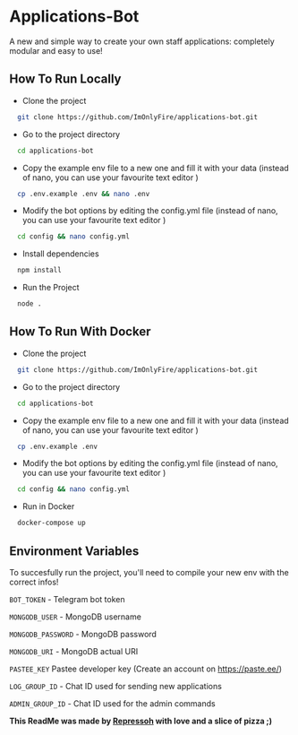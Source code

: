 
# Applications-Bot
A new and simple way to create your own staff applications: completely modular and easy to use!

## How To Run Locally
- Clone the project
```bash
  git clone https://github.com/ImOnlyFire/applications-bot.git
```
- Go to the project directory
```bash
  cd applications-bot
```
- Copy the example env file to a new one and fill it with your data (instead of nano, you can use your favourite text editor )
```bash
  cp .env.example .env && nano .env
```
- Modify the bot options by editing the config.yml file (instead of nano, you can use your favourite text editor )
```bash
  cd config && nano config.yml
``` 
- Install dependencies
```bash
  npm install
```
- Run the Project
```bash
  node .
```

## How To Run With Docker
- Clone the project
```bash
  git clone https://github.com/ImOnlyFire/applications-bot.git
```
- Go to the project directory
```bash
  cd applications-bot
```
- Copy the example env file to a new one and fill it with your data (instead of nano, you can use your favourite text editor )
```bash
  cp .env.example .env
```
- Modify the bot options by editing the config.yml file (instead of nano, you can use your favourite text editor )
```bash
  cd config && nano config.yml
``` 
- Run in Docker
```bash
  docker-compose up
```

## Environment Variables
To succesfully run the project, you'll need to compile your new env with the correct infos!

`BOT_TOKEN` - Telegram bot token

`MONGODB_USER` - MongoDB username

`MONGODB_PASSWORD` - MongoDB password

`MONGODB_URI` - MongoDB actual URI

`PASTEE_KEY` Pastee developer key (Create an account on https://paste.ee/)

`LOG_GROUP_ID` - Chat ID used for sending new applications

`ADMIN_GROUP_ID` - Chat ID used for the admin commands

<b>This ReadMe was made by [Repressoh](https://github.com/Repressoh) with love and a slice of pizza ;)
